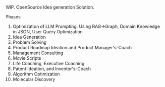 WIP. 
OpenSource Idea generation Solution. 

Phases
1. Optimization of LLM Prompting. Using RAG->Graph, Domain Knowledge in JSON, User Query Optimization
2. Idea Generation
3. Problem Solving
4. Product Roadmap Ideation and Product Manager's-Coach
5. Management Consulting
6. Movie Scripts
7. Life Coaching, Executive Coaching
8. Patent Ideation, and Inventor's-Coach
9. Algorithm Optimization
10. Molecular Discovery
